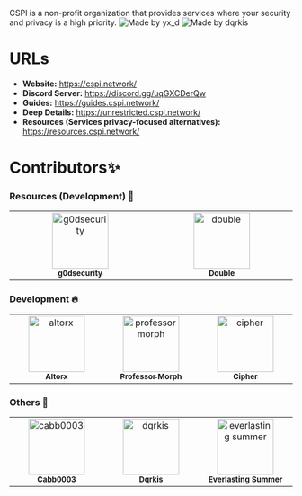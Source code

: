 CSPI is a non-profit organization that provides services where your security and privacy is a high priority.
<img src="https://qu.ax/NYWW.png" alt="Made by yx_d"/>
<img src="https://qu.ax/bKgr.png" alt="Made by dqrkis"/>

# URLs
- **Website:** https://cspi.network/
- **Discord Server:** https://discord.gg/uqGXCDerQw
- **Guides:** https://guides.cspi.network/
- **Deep Details:** https://unrestricted.cspi.network/
- **Resources (Services privacy-focused alternatives):** https://resources.cspi.network/

# Contributors✨
### Resources (Development) 👑
<table>
  <tbody>
    <tr>
      <td align="center" valign="top" width="14.28%"><a href="https://github.com/g0dsecurity"><img src="https://cdn.discordapp.com/avatars/709633457088888912/a_7d663f9719f6e89748886aed373fb08a.webp?size=128" width="100px;" height="100px" alt="g0dsecurity"/><br /><sub><b>g0dsecurity</b></sub></a></td>
      <td align="center" valign="top" width="14.28%"><a href="https://github.com/Doubleoffline"><img src="https://cdn.discordapp.com/avatars/1101167883104571514/d339568a5a9d922f6f7b6f5b86086440.webp?size=80" width="100px;" height="100px" alt="double"/><br /><sub><b>Double</b></sub></a></td>
  </tbody>
</table>

### Development 🔥
<table>
  <tbody>
    <tr>
      <td align="center" valign="top" width="14.28%"><a href="https://github.com/iUseYahoo"><img src="https://cdn.discordapp.com/avatars/732971774140088320/e08fab896271f734ec76ff38b463b79c.webp?size=32" width="100px;" height="100px" alt="altorx"/><br /><sub><b>Altorx</b></sub></a></td>
            <td align="center" valign="top" width="14.28%"><a href="https://github.com/lanmeglic"><img src="https://cdn.discordapp.com/avatars/855733572584079421/bf92da36522ddc84482e2d00445e27ad.webp?size=128" width="100px;" height="100px" alt="professor morph"/><br /><sub><b>Professor Morph</b></sub></a></td>
    <td align="center" valign="top" width="14.28%"><a href="https://github.com/cipherwithadot"><img src="https://cdn.discordapp.com/avatars/1039970054130901062/2887afaefc6634ed4195bb4e01794d92.webp?size=32" width="100px;" height="100px" alt="cipher"/><br /><sub><b>Cipher</b></sub></a></td>
  </tbody>
</table>

### Others 💎
<table>
  <tbody>
    <tr>
      <td align="center" valign="top" width="14.28%"><img src="https://cdn.discordapp.com/avatars/523344721381294081/21b87bf71a8197ff9aafc6be0071fe49.webp?size=128" width="100px;" 
 height="100px" alt="cabb0003"/><br /><sub><b>Cabb0003</b></sub></td>
      <td align="center" valign="top" width="14.28%"><img src="https://cdn.discordapp.com/avatars/195969408248709121/a_e0f4a6dd5879c25a89411059efa82a66.webp?size=128" width="100px;" 
 height="100px" alt="dqrkis"/><br /><sub><b>Dqrkis</b></sub></td>
      <td align="center" valign="top" width="14.28%"><img src="https://cdn.discordapp.com/avatars/759600270702805002/98df8cf796d042325f852709486472ba.webp?size=32" width="100px;" height="100px" alt="everlasting summer"/><br /><sub><b>Everlasting Summer</b></sub></td>
  </tbody>
</table>
